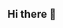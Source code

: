 ## Hi there 👋

<!--
**DevOpCodes/DevOpCodes** is a ✨ _special_ ✨ repository because its `README.md` (this file) appears on your GitHub profile.

Here are some ideas to get you started:

- 🔭 I’m currently working on full stack development for various machines 
- 🌱 I’m currently learning JS,python and SAP
- 👯 I’m looking to collaborate on cool projects which improves my skills 
- 🤔 I’m looking for help with codes and implementaion 

-->
